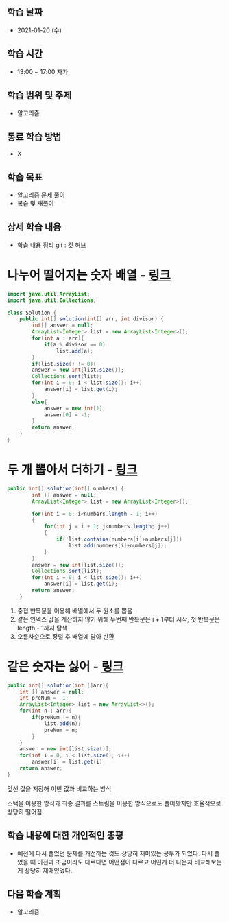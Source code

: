 학습 날짜
---
+ 2021-01-20 (수)

학습 시간
---
+ 13:00 ~ 17:00 자가

학습 범위 및 주제
---
+ 알고리즘

동료 학습 방법
---
+ X

학습 목표
---
+ 알고리즘 문제 풀이
+ 복습 및 재풀이

상세 학습 내용
---
+ 학습 내용 정리 git : [깃 허브](https://github.com/kiskim/study)   

# 나누어 떨어지는 숫자 배열 - [링크](https://programmers.co.kr/learn/courses/30/lessons/12910)

```java
import java.util.ArrayList;
import java.util.Collections;

class Solution {
    public int[] solution(int[] arr, int divisor) {
		int[] answer = null;
		ArrayList<Integer> list = new ArrayList<Integer>();
		for(int a : arr){
			if(a % divisor == 0)
				list.add(a);
		}
		if(list.size() != 0){
		answer = new int[list.size()];
		Collections.sort(list);
		for(int i = 0; i < list.size(); i++)
			answer[i] = list.get(i);
		}
		else{
			answer = new int[1];
			answer[0] = -1;
		}
        return answer;
    }
}
```

# 두 개 뽑아서 더하기 - [링크](https://programmers.co.kr/learn/courses/30/lessons/68644)

```java
public int[] solution(int[] numbers) {
		int [] answer = null;
		ArrayList<Integer> list = new ArrayList<Integer>();

		for(int i = 0; i<numbers.length - 1; i++)
		{
			for(int j = i + 1; j<numbers.length; j++)
			{
				if(!list.contains(numbers[i]+numbers[j]))
					list.add(numbers[i]+numbers[j]);
			}
		}
		answer = new int[list.size()];
		Collections.sort(list);
		for(int i = 0; i < list.size(); i++)
			answer[i] = list.get(i);
		return answer;
	}
```

1. 중첩 반복문을 이용해 배열에서 두 원소를 뽑음
2. 같은 인덱스 값을 계산하지 않기 위해 두번째 반복문은 i + 1부터 시작, 첫 반복문은 length - 1까지 탐색
3. 오름차순으로 정렬 후 배열에 담아 반환

# 같은 숫자는 싫어 - [링크](https://programmers.co.kr/learn/courses/30/lessons/12906)

```java
public int[] solution(int []arr){
	int [] answer = null;
	int preNum = -1;
	ArrayList<Integer> list = new ArrayList<>();
	for(int n : arr){
		if(preNum != n){
			list.add(n);
			preNum = n;
		}
	}
	answer = new int[list.size()];
	for(int i = 0; i < list.size(); i++)
		answer[i] = list.get(i);
	return answer;
}
```

앞선 값을 저장해 이번 값과 비교하는 방식

스택을 이용한 방식과 최종 결과를 스트림을 이용한 방식으로도 풀어봤지만 효율적으로 상당히 떨어짐


학습 내용에 대한 개인적인 총평
---
+ 예전에 다시 풀었던 문제를 개선하는 것도 상당히 재미있는 공부가 되었다. 다시 풀었을 때 이전과 조금이라도 다르다면 어떤점이 다르고 어떤게 더 나은지 비교해보는게 상당히 재매있었다.

다음 학습 계획
---
+ 알고리즘